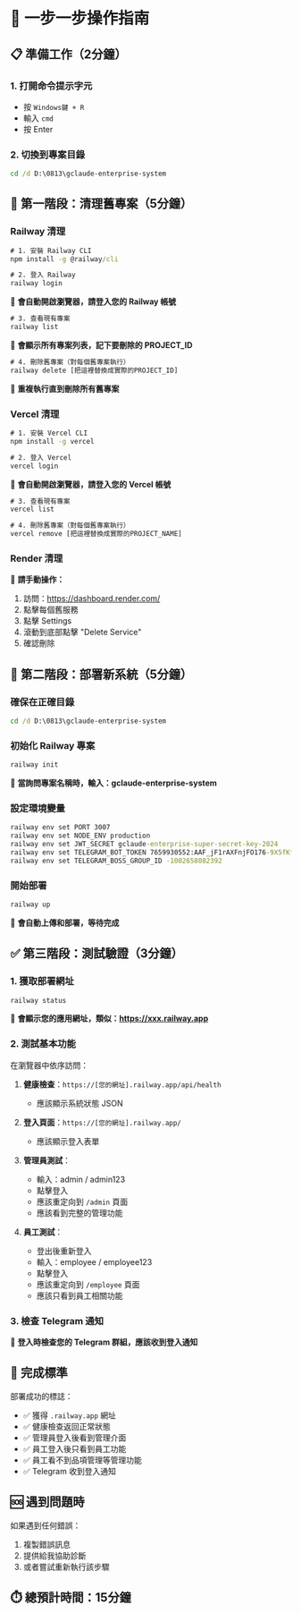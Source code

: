 # 🎯 一步一步操作指南

## 📋 準備工作（2分鐘）

### 1. 打開命令提示字元
- 按 `Windows鍵 + R`
- 輸入 `cmd` 
- 按 Enter

### 2. 切換到專案目錄
```cmd
cd /d D:\0813\gclaude-enterprise-system
```

## 🧹 第一階段：清理舊專案（5分鐘）

### Railway 清理
```cmd
# 1. 安裝 Railway CLI
npm install -g @railway/cli

# 2. 登入 Railway
railway login
```
🔹 **會自動開啟瀏覽器，請登入您的 Railway 帳號**

```cmd
# 3. 查看現有專案
railway list
```
🔹 **會顯示所有專案列表，記下要刪除的 PROJECT_ID**

```cmd
# 4. 刪除舊專案（對每個舊專案執行）
railway delete [把這裡替換成實際的PROJECT_ID]
```
🔹 **重複執行直到刪除所有舊專案**

### Vercel 清理
```cmd
# 1. 安裝 Vercel CLI
npm install -g vercel

# 2. 登入 Vercel
vercel login
```
🔹 **會自動開啟瀏覽器，請登入您的 Vercel 帳號**

```cmd
# 3. 查看現有專案
vercel list
```

```cmd
# 4. 刪除舊專案（對每個舊專案執行）
vercel remove [把這裡替換成實際的PROJECT_NAME]
```

### Render 清理
🔹 **請手動操作：**
1. 訪問：https://dashboard.render.com/
2. 點擊每個舊服務
3. 點擊 Settings
4. 滾動到底部點擊 "Delete Service"
5. 確認刪除

## 🚀 第二階段：部署新系統（5分鐘）

### 確保在正確目錄
```cmd
cd /d D:\0813\gclaude-enterprise-system
```

### 初始化 Railway 專案
```cmd
railway init
```
🔹 **當詢問專案名稱時，輸入：gclaude-enterprise-system**

### 設定環境變量
```cmd
railway env set PORT 3007
railway env set NODE_ENV production
railway env set JWT_SECRET gclaude-enterprise-super-secret-key-2024
railway env set TELEGRAM_BOT_TOKEN 7659930552:AAF_jF1rAXFnjFO176-9X5fKfBwbrko8BNc
railway env set TELEGRAM_BOSS_GROUP_ID -1002658082392
```

### 開始部署
```cmd
railway up
```
🔹 **會自動上傳和部署，等待完成**

## ✅ 第三階段：測試驗證（3分鐘）

### 1. 獲取部署網址
```cmd
railway status
```
🔹 **會顯示您的應用網址，類似：https://xxx.railway.app**

### 2. 測試基本功能
在瀏覽器中依序訪問：

1. **健康檢查**：`https://[您的網址].railway.app/api/health`
   - 應該顯示系統狀態 JSON

2. **登入頁面**：`https://[您的網址].railway.app/`
   - 應該顯示登入表單

3. **管理員測試**：
   - 輸入：admin / admin123
   - 點擊登入
   - 應該重定向到 `/admin` 頁面
   - 應該看到完整的管理功能

4. **員工測試**：
   - 登出後重新登入
   - 輸入：employee / employee123  
   - 點擊登入
   - 應該重定向到 `/employee` 頁面
   - 應該只看到員工相關功能

### 3. 檢查 Telegram 通知
🔹 **登入時檢查您的 Telegram 群組，應該收到登入通知**

## 🎉 完成標準

部署成功的標誌：
- ✅ 獲得 `.railway.app` 網址
- ✅ 健康檢查返回正常狀態
- ✅ 管理員登入後看到管理介面
- ✅ 員工登入後只看到員工功能  
- ✅ 員工看不到品項管理等管理功能
- ✅ Telegram 收到登入通知

## 🆘 遇到問題時

如果遇到任何錯誤：
1. 複製錯誤訊息
2. 提供給我協助診斷
3. 或者嘗試重新執行該步驟

## ⏱️ 總預計時間：15分鐘